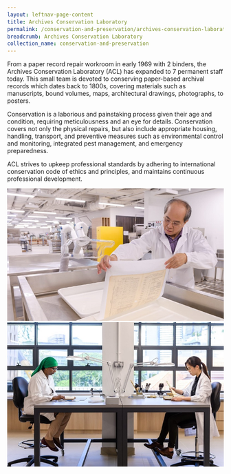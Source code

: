 ```yaml
---
layout: leftnav-page-content
title: Archives Conservation Laboratory
permalink: /conservation-and-preservation/archives-conservation-laboratory/
breadcrumb: Archives Conservation Laboratory
collection_name: conservation-and-preservation
---
```


From a paper record repair workroom in early 1969 with 2 binders, the Archives Conservation Laboratory (ACL) has expanded to 7 permanent staff today. This small team is devoted to conserving paper-based archival records which dates back to 1800s, covering materials such as manuscripts, bound volumes, maps, architectural drawings, photographs, to posters. 

Conservation is a laborious and painstaking process given their age and condition, requiring meticulousness and an eye for details. Conservation covers not only the physical repairs, but also include appropriate housing, handling, transport, and preventive measures such as environmental control and monitoring, integrated pest management, and emergency preparedness. 

ACL strives to upkeep professional standards by adhering to international conservation code of ethics and principles, and maintains continuous professional development. 

<img src="/images/conserve/AqueousTreatment.jpg" alt="Conservator performing aqueous treatment on archival record" style="width:700px;" />

<img src="/images/conserve/AssessmentOnArchival.jpg" alt="Conservators conducting condition assessment and conservation treatment on archival records " style="width:700px;" />